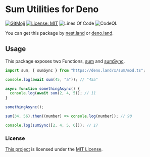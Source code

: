 # Sum Utilities for Deno

[![GitMoji](https://img.shields.io/badge/Gitmoji-%F0%9F%8E%A8%20-FFDD67.svg)](https://gitmoji.dev)
[![License: MIT](https://img.shields.io/badge/License-MIT-blue.svg)](https://opensource.org/licenses/MIT)
![Lines Of Code](https://img.shields.io/tokei/lines/github.com/UltiRequiem/deno-sum?color=blue&label=Total%20Lines)
![CodeQL](https://github.com/UltiRequiem/deno-sum/workflows/CodeQL/badge.svg)

You can get this package by [nest.land](https://nest.land/package/sum) or
[deno.land](https://deno.land/x/sum).

## Usage

This package exposes two Functions,
[sum](https://github.com/UltiRequiem/deno-sum/blob/main/mod.ts#L9)
and
[sumSync](https://github.com/UltiRequiem/deno-sum/blob/main/mod.ts#L18).

```typescript
import sum, { sumSync } from "https://deno.land/x/sum/mod.ts";

console.log(await sum(45, "a")); // "45a"

async function somethingAsync() {
  console.log(await sum(2, 4, 5)); // 11
}

somethingAsync();

sum(34, 56).then((number) => console.log(number)); // 90

console.log(sumSync([2, 4, 5, 6])); // 17
```

### License

[This project](https://deno.land/x/sum) is licensed under the
[MIT License](./LICENSE.md).
